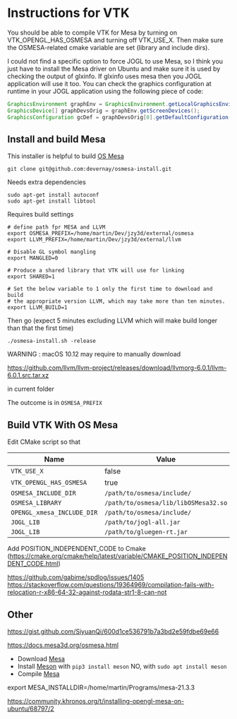 

# Instructions for VTK

You should be able to compile VTK for Mesa by turning on VTK_OPENGL_HAS_OSMESA and turning off VTK_USE_X. Then make sure the OSMESA-related cmake variable are set (library and include dirs).

I could not find a specific option to force JOGL to use Mesa, so I think you just have to install the Mesa driver on Ubuntu and make sure it is used by checking the output of glxinfo. If glxinfo uses mesa then you JOGL application will use it too. You can check the graphics configuration at runtime in your JOGL application using the following piece of code:

```java
GraphicsEnvironment graphEnv = GraphicsEnvironment.getLocalGraphicsEnvironment();
GraphicsDevice[] graphDevsOrig = graphEnv.getScreenDevices();
GraphicsConfiguration gcDef = graphDevsOrig[0].getDefaultConfiguration(); // Printing this should show mesa opengl is used
```

## Install and build Mesa

This installer is helpful to build [OS Mesa](https://docs.mesa3d.org/osmesa.html)

```shell
git clone git@github.com:devernay/osmesa-install.git
```

Needs extra dependencies

```shell
sudo apt-get install autoconf
sudo apt-get install libtool
```

Requires build settings

```shell
# define path fpr MESA and LLVM
export OSMESA_PREFIX=/home/martin/Dev/jzy3d/external/osmesa
export LLVM_PREFIX=/home/martin/Dev/jzy3d/external/llvm

# Disable GL symbol mangling
export MANGLED=0

# Produce a shared library that VTK will use for linking
export SHARED=1

# Set the below variable to 1 only the first time to download and build
# the appropriate version LLVM, which may take more than ten minutes.
export LLVM_BUILD=1  
```

Then go (expect 5 minutes excluding LLVM which will make build longer than that the first time)

```
./osmesa-install.sh -release
```

WARNING : macOS 10.12 may require to manually download 

https://github.com/llvm/llvm-project/releases/download/llvmorg-6.0.1/llvm-6.0.1.src.tar.xz

in current folder

The outcome is in `OSMESA_PREFIX`

## Build VTK With OS Mesa

Edit CMake script so that

| Name                       | Value                                      |
|----------------------------|--------------------------------------------|
| `VTK_USE_X`                | false                                      |
| `VTK_OPENGL_HAS_OSMESA`    | true                                       |
| `OSMESA_INCLUDE_DIR`       | `/path/to/osmesa/include/`                 |
| `OSMESA_LIBRARY`           | `/path/to/osmesa/lib/libOSMesa32.so`       |
| `OPENGL_xmesa_INCLUDE_DIR` | `/path/to/osmesa/include/`                 |
| `JOGL_LIB`                 | `/path/to/jogl-all.jar`                    |
| `JOGL_LIB`                 | `/path/to/gluegen-rt.jar`                    |



Add POSITION_INDEPENDENT_CODE to Cmake (https://cmake.org/cmake/help/latest/variable/CMAKE_POSITION_INDEPENDENT_CODE.html)

https://github.com/gabime/spdlog/issues/1405
https://stackoverflow.com/questions/19364969/compilation-fails-with-relocation-r-x86-64-32-against-rodata-str1-8-can-not


## Other




https://gist.github.com/SiyuanQi/600d1ce536791b7a3bd2e59fdbe69e66

https://docs.mesa3d.org/osmesa.html

* Download [Mesa](https://docs.mesa3d.org/download.html)
* Install [Meson](https://github.com/mesonbuild/meson) with `pip3 install meson` NO, with `sudo apt install meson`
* Compile [Mesa](https://docs.mesa3d.org/install.html)

export MESA_INSTALLDIR=/home/martin/Programs/mesa-21.3.3

https://community.khronos.org/t/installing-opengl-mesa-on-ubuntu/68797/2
